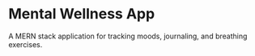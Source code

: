 # Mental Wellness App

A MERN stack application for tracking moods, journaling, and breathing exercises.